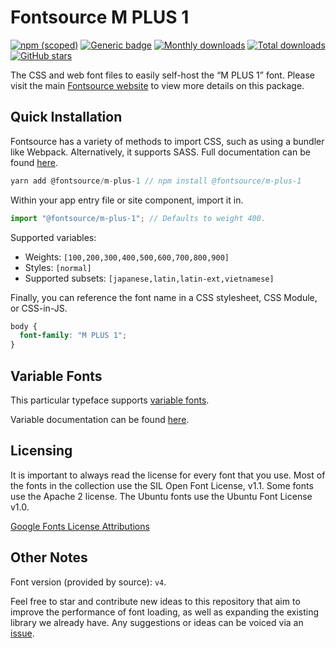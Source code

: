 # Fontsource M PLUS 1

[![npm (scoped)](https://img.shields.io/npm/v/@fontsource/m-plus-1?color=brightgreen)](https://www.npmjs.com/package/@fontsource/m-plus-1) [![Generic badge](https://img.shields.io/badge/fontsource-passing-brightgreen)](https://github.com/fontsource/fontsource) [![Monthly downloads](https://badgen.net/npm/dm/@fontsource/m-plus-1)](https://github.com/fontsource/fontsource) [![Total downloads](https://badgen.net/npm/dt/@fontsource/m-plus-1)](https://github.com/fontsource/fontsource) [![GitHub stars](https://img.shields.io/github/stars/fontsource/fontsource.svg?style=social&label=Star)](https://github.com/fontsource/fontsource/stargazers)

The CSS and web font files to easily self-host the “M PLUS 1” font. Please visit the main [Fontsource website](https://fontsource.org/fonts/m-plus-1) to view more details on this package.

## Quick Installation

Fontsource has a variety of methods to import CSS, such as using a bundler like Webpack. Alternatively, it supports SASS. Full documentation can be found [here](https://fontsource.org/docs/introduction).

```javascript
yarn add @fontsource/m-plus-1 // npm install @fontsource/m-plus-1
```

Within your app entry file or site component, import it in.

```javascript
import "@fontsource/m-plus-1"; // Defaults to weight 400.
```

Supported variables:

- Weights: `[100,200,300,400,500,600,700,800,900]`
- Styles: `[normal]`
- Supported subsets: `[japanese,latin,latin-ext,vietnamese]`

Finally, you can reference the font name in a CSS stylesheet, CSS Module, or CSS-in-JS.

```css
body {
  font-family: "M PLUS 1";
}
```

## Variable Fonts

This particular typeface supports [variable fonts](https://developer.mozilla.org/en-US/docs/Web/CSS/CSS_Fonts/Variable_Fonts_Guide).

Variable documentation can be found [here](https://fontsource.org/docs/variable-fonts).

## Licensing

It is important to always read the license for every font that you use.
Most of the fonts in the collection use the SIL Open Font License, v1.1. Some fonts use the Apache 2 license. The Ubuntu fonts use the Ubuntu Font License v1.0.

[Google Fonts License Attributions](https://fonts.google.com/attribution)

## Other Notes

Font version (provided by source): `v4`.

Feel free to star and contribute new ideas to this repository that aim to improve the performance of font loading, as well as expanding the existing library we already have. Any suggestions or ideas can be voiced via an [issue](https://github.com/fontsource/fontsource/issues).
